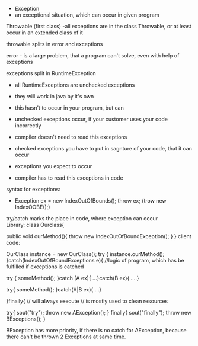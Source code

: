 - Exception
- an exceptional situation, which can occur
in given program

Throwable (first class)
-all exceptions are in the class Throwable, or at least
occur in an extended class of it

throwable splits in error and exceptions

error - is a large problem, that a program can't 
solve, even with help of exceptions

exceptions split in RuntimeException
- all RuntimeExceptions are unchecked exceptions
- they will work in java by it's own
- this hasn't to occur in your program, but can
- unchecked exceptions occur, if your
customer uses your code incorrectly
- compiler doesn't need to read this exceptions

- checked exceptions you have to put in sagnture
of your code, that it can occur
- exceptions you expect to occur
- compiler has to read this exceptions in code


syntax for exceptions:
- Exception ex = new IndexOutOfBounds();
  throw ex; (trow new IndexOOBE();)
  
try/catch marks the place in code, where exception can occur  
Library:
 class Ourclass{
 
  public void ourMethod(){
      throw new IndexOutOfBoundException();
        }
      }
 client code:
 
 
 OurClass instance = new OurClass();
 try {
        instance.ourMethod();
   }catch(IndexOutOfBoundExceptions e){
   //logic of program, which has be fulfilled if exceptions is catched
     

try {
someMethod();
}catch (A ex){
...}catch(B ex){
....}

try{
 someMethod();
 }catch(A|B ex){
 ...}
 
 
 
 }finally{ // will always execute // is mostly used to clean resources
 
 
 try{
   sout("try");
   throw new AException();
   } finally{
   sout("finally");
    throw new BExceptions();
   }
   
   
   BException has more priority, if there is no catch for AException,
   because there can't be thrown 2 Exceptions at same time.